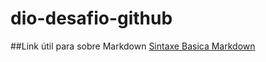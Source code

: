 # dio-desafio-github
##Link útil para sobre Markdown
[Sintaxe Basica Markdown](https://www.markdownguide.org/basic-syntax/)
